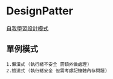 # DesignPatter
[自我學習設計模式](https://www.bilibili.com/video/BV1Np4y1z7BU?p=29&spm_id_from=pageDriver&vd_source=c68e6e77973da8b3d1e9d97b204b15ff)
## 單例模式
    1.懶漢式 (執行緒不安全 需額外做處理)
    2.餓漢式 (執行緒安全 但需考慮記憶體內存問題)

